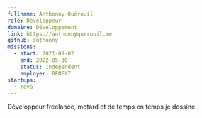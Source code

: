 ```yaml
---
fullname: Anthonny Quérouil
role: Développeur
domaine: Développement
link: https://anthonnyquerouil.me
github: anthonny
missions:
  - start: 2021-09-02
    end: 2022-05-30
    status: independent
    employer: BENEXT
startups:
  - reva
---
```


Développeur freelance, motard et de temps en temps je dessine
